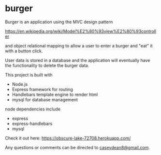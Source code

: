 # burger

Burger is an application using the MVC design pattern

https://en.wikipedia.org/wiki/Model%E2%80%93view%E2%80%93controller 

and object relational mapping to allow a user to enter a burger and "eat" it with a button click.

User data is stored in a database and the application will eventually have the functionality to delete the burger data.

This project is built with 
* Node.js
* Express framework for routing
* Handlebars template engine to render html
* mysql for database management

node dependencies include
* express
* express-handlebars
* mysql

Check it out here: https://obscure-lake-72708.herokuapp.com/

Any questions or comments can be directed to caseydean8@gmail.com.
